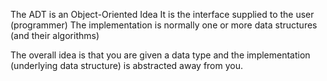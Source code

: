 The ADT is an Object-Oriented Idea
It is the interface supplied to the user (programmer)
The implementation is normally one or more data structures (and their algorithms)

The overall idea is that you are given a data type and the implementation (underlying data structure) is abstracted away from you.